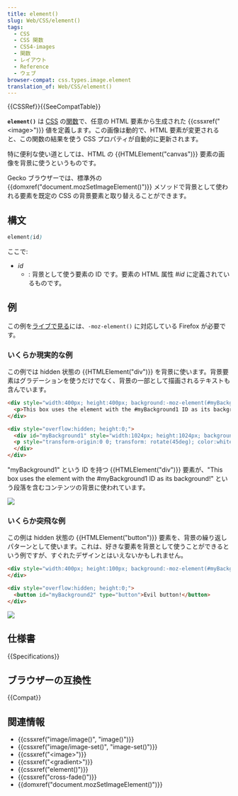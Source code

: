 ```yaml
---
title: element()
slug: Web/CSS/element()
tags:
  - CSS
  - CSS 関数
  - CSS4-images
  - 関数
  - レイアウト
  - Reference
  - ウェブ
browser-compat: css.types.image.element
translation_of: Web/CSS/element()
---
```

{{CSSRef}}{{SeeCompatTable}}

**`element()`** は [CSS](/ja/docs/Web/CSS) の[関数](/ja/docs/Web/CSS/CSS_Functions)で、任意の HTML 要素から生成された {{cssxref("&lt;image&gt;")}} 値を定義します。この画像は動的で、HTML 要素が変更されると、この関数の結果を使う CSS プロパティが自動的に更新されます。

特に便利な使い道としては、HTML の {{HTMLElement("canvas")}} 要素の画像を背景に使うというものです。

Gecko ブラウザーでは、標準外の {{domxref("document.mozSetImageElement()")}} メソッドで背景として使われる要素を既定の CSS の背景要素と取り替えることができます。

## 構文

```css
element(id)
```

ここで:

- _id_
  - : 背景として使う要素の ID です。要素の HTML 属性 #_id_ に定義されているものです。

## 例

この例を[ライブで見る](https://media.prod.mdn.mozit.cloud/samples/cssref/moz-element.html)には、`-moz-element()` に対応している Firefox が必要です。

<h3 id="A_somewhat_realistic_example">いくらか現実的な例</h3>

この例では hidden 状態の {{HTMLElement("div")}} を背景に使います。背景要素はグラデーションを使うだけでなく、背景の一部として描画されるテキストも含んでいます。

```html
<div style="width:400px; height:400px; background:-moz-element(#myBackground1) no-repeat;">
  <p>This box uses the element with the #myBackground1 ID as its background!</p>
</div>

<div style="overflow:hidden; height:0;">
  <div id="myBackground1" style="width:1024px; height:1024px; background-image: linear-gradient(to right, red, orange, yellow, white);">
  <p style="transform-origin:0 0; transform: rotate(45deg); color:white;">This text is part of the background. Cool, huh?</p>
  </div>
</div>
```

"myBackground1" という ID を持つ {{HTMLElement("div")}} 要素が、"This box uses the element with the #myBackground1 ID as its background!" という段落を含むコンテンツの背景に使われています。

![](example1.png)

<h3 id="A_somewhat_more_bizarre_example">いくらか突飛な例</h3>

この例は hidden 状態の {{HTMLElement("button")}} 要素を、背景の繰り返しパターンとして使います。これは、好きな要素を背景として使うことができるという例ですが、すぐれたデザインとはいえないかもしれません。

```html
<div style="width:400px; height:100px; background:-moz-element(#myBackground2);">
</div>

<div style="overflow:hidden; height:0;">
  <button id="myBackground2" type="button">Evil button!</button>
</div>
```

![](example2.png)

## 仕様書

{{Specifications}}

## ブラウザーの互換性

{{Compat}}

## 関連情報

- {{cssxref("image/image()", "image()")}}
- {{cssxref("image/image-set()", "image-set()")}}
- {{cssxref("&lt;image&gt;")}}
- {{cssxref("&lt;gradient&gt;")}}
- {{cssxref("element()")}}
- {{cssxref("cross-fade()")}}
- {{domxref("document.mozSetImageElement()")}}
